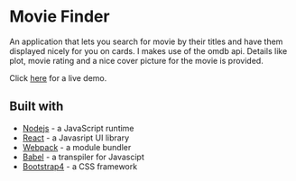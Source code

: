 # Movie Finder

An application that lets you search for movie by their titles and have them displayed nicely for you on cards. I makes use of the omdb api. Details like plot, movie rating and a nice cover picture for the movie is provided. 

Click [here]() for a live demo.  

## Built with
- [Nodejs](https://nodejs.org/en/docs/) - a JavaScript runtime
- [React](https://reactjs.org/docs/getting-started.html) - a Javasript UI library
- [Webpack](https://webpack.js.org/concepts/) - a module bundler
- [Babel](https://babeljs.io/) - a transpiler for Javascipt
- [Bootstrap4](https://getbootstrap.com/) - a CSS framework 

